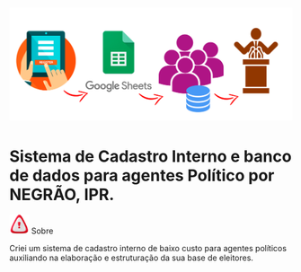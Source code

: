 <h1>
    <img src='./img/reademe01.png'>
</h1>


# Sistema de Cadastro Interno e banco de dados para agentes Político por NEGRÃO, IPR.

 <img src='./img/readme02.png' width= 35px > Sobre

Criei um sistema de cadastro interno de baixo custo para agentes políticos auxiliando na elaboração e estruturação da sua base de eleitores.


